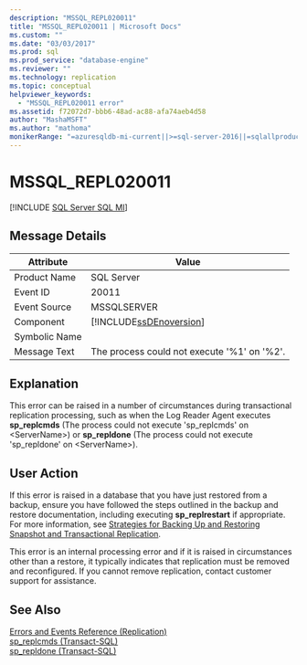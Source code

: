 ```yaml
---
description: "MSSQL_REPL020011"
title: "MSSQL_REPL020011 | Microsoft Docs"
ms.custom: ""
ms.date: "03/03/2017"
ms.prod: sql
ms.prod_service: "database-engine"
ms.reviewer: ""
ms.technology: replication
ms.topic: conceptual
helpviewer_keywords: 
  - "MSSQL_REPL020011 error"
ms.assetid: f72072d7-bbb6-48ad-ac88-afa74aeb4d58
author: "MashaMSFT"
ms.author: "mathoma"
monikerRange: "=azuresqldb-mi-current||>=sql-server-2016||=sqlallproducts-allversions"
---
```

# MSSQL_REPL020011
[!INCLUDE [SQL Server SQL MI](../../includes/applies-to-version/sql-asdbmi.md)]
    
## Message Details  
  
|Attribute|Value|  
|-|-|  
|Product Name|SQL Server|  
|Event ID|20011|  
|Event Source|MSSQLSERVER|  
|Component|[!INCLUDE[ssDEnoversion](../../includes/ssdenoversion-md.md)]|  
|Symbolic Name||  
|Message Text|The process could not execute '%1' on '%2'.|  
  
## Explanation  
 This error can be raised in a number of circumstances during transactional replication processing, such as when the Log Reader Agent executes **sp_replcmds** (The process could not execute 'sp_replcmds' on \<ServerName>) or **sp_repldone** (The process could not execute 'sp_repldone' on \<ServerName>).  
  
## User Action  
 If this error is raised in a database that you have just restored from a backup, ensure you have followed the steps outlined in the backup and restore documentation, including executing **sp_replrestart** if appropriate. For more information, see [Strategies for Backing Up and Restoring Snapshot and Transactional Replication](../../relational-databases/replication/administration/strategies-for-backing-up-and-restoring-snapshot-and-transactional-replication.md).  
  
 This error is an internal processing error and if it is raised in circumstances other than a restore, it typically indicates that replication must be removed and reconfigured. If you cannot remove replication, contact customer support for assistance.  
  
## See Also  
 [Errors and Events Reference &#40;Replication&#41;](../../relational-databases/replication/errors-and-events-reference-replication.md)   
 [sp_replcmds &#40;Transact-SQL&#41;](../../relational-databases/system-stored-procedures/sp-replcmds-transact-sql.md)   
 [sp_repldone &#40;Transact-SQL&#41;](../../relational-databases/system-stored-procedures/sp-repldone-transact-sql.md)  
  
  
